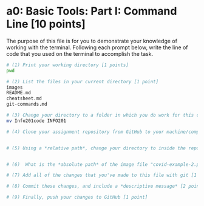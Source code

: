 # a0: Basic Tools: Part I: Command Line [10 points]

The purpose of this file is for you to demonstrate your knowledge of working with the terminal. Following each prompt below, write the line of code that you used on the terminal to accomplish the task.

```bash
# (1) Print your working directory [1 points]
pwd

# (2) List the files in your current directory [1 point]
images
README.md
cheatsheet.md
git-commands.md

# (3) Change your directory to a folder in which you do work for this class (if you haven't created such a folder, please do so now — perhaps titled "INFO201") [1 point]
mv Info201code INFO201

# (4) Clone your assignment repository from GitHub to your machine/computer [1 point]


# (5) Using a *relative path*, change your directory to inside the repository you just cloned [1 point]


# (6)  What is the *absolute path* of the image file "covid-example-2.png"? (You can answer the absolute path on your own computer, or the absolute path only within the GitHub repository) [1 points]

# (7) Add all of the changes that you've made to this file with git [1 point]

# (8) Commit these changes, and include a *descriptive message* [2 points]

# (9) Finally, push your changes to GitHub [1 point]

```
